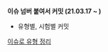 **이슈 넘버 붙여서 커밋 (21.03.17 ~ )**
- 유형별, 시험별 커밋

[이슈로 유형 정리](https://github.com/chulhee23/today_ps/issues)